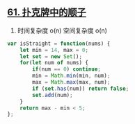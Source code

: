 ## [61. 扑克牌中的顺子](https://leetcode.cn/problems/bu-ke-pai-zhong-de-shun-zi-lcof/)

1. 时间复杂度 o(n) 空间复杂度 o(n)
```js
var isStraight = function(nums) {
    let min = 14, max = 0;
    let set = new Set();
    for(let num of nums) {
        if(num == 0) continue;
        min = Math.min(min, num);
        max = Math.max(max, num);
        if (set.has(num)) return false;
        set.add(num);
    }
    return max - min < 5;
};
```